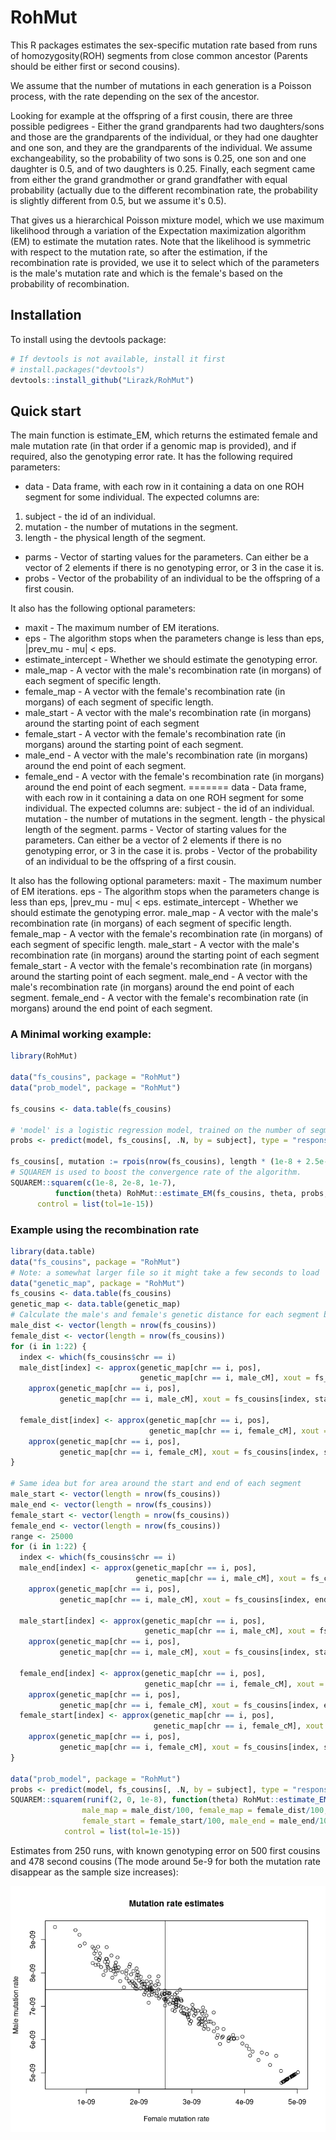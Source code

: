 # RohMut

This R packages estimates the sex-specific mutation rate based from runs of homozygosity(ROH) segments from close common ancestor (Parents should be either first or second cousins).

We assume that the number of mutations in each generation is a Poisson process, with the rate depending on the sex of the ancestor.

Looking for example at the offspring of a first cousin, there are three possible pedigrees - Either the grand grandparents had two daughters/sons and those are the grandparents of the individual, or they had one daughter and one son, and they are the grandparents of the individual. We assume exchangeability, so the probability of two sons is 0.25, one son and one daughter is 0.5, and of two daughters is 0.25. Finally, each segment came from either the grand grandmother or grand grandfather with equal probability (actually due to the different recombination rate, the probability is slightly different from 0.5, but we assume it's 0.5).

That gives us a hierarchical Poisson mixture model, which we use maximum likelihood through a variation of the Expectation maximization algorithm (EM) to estimate the mutation rates.
Note that the likelihood is symmetric with respect to the mutation rate, so after the estimation, if the recombination rate is provided, we use it to select which of the parameters is the male's mutation rate and which is the female's based on the probability of recombination.

## Installation

To install using the devtools package:

```R
# If devtools is not available, install it first
# install.packages("devtools")
devtools::install_github("Lirazk/RohMut")
```
## Quick start

The main function is estimate_EM, which returns the estimated female and male mutation rate (in that order if a genomic map is provided), and if required, also the genotyping error rate.
It has the following required parameters:

* data - Data frame, with each row in it containing a data on one ROH segment for some individual. The expected columns are:
1. subject - the id of an individual.
2. mutation - the number of mutations in the segment.
3. length - the physical length of the segment.
* parms - Vector of starting values for the parameters. Can either be a vector of 2 elements if there is no genotyping error, or 3 in the case it is.
* probs - Vector of the probability of an individual to be the offspring of a first cousin.

It also has the following optional parameters:

* maxit - The maximum number of EM iterations.
* eps - The algorithm stops when the parameters change is less than eps, |prev_mu - mu| < eps.
* estimate_intercept - Whether we should estimate the genotyping error.
* male_map - A vector with the male's recombination rate (in morgans) of each segment of specific length.
* female_map - A vector with the female's recombination rate (in morgans) of each segment of specific length.
* male_start - A vector with the male's recombination rate (in morgans) around the starting point of each segment
* female_start - A vector with the female's recombination rate (in morgans) around the starting point of each segment.
* male_end - A vector with the male's recombination rate (in morgans) around the end point of each segment.
* female_end - A vector with the female's recombination rate (in morgans) around the end point of each segment.
=======
data - Data frame, with each row in it containing a data on one ROH segment for some individual. The expected columns are:
        subject - the id of an individual.
        mutation - the number of mutations in the segment.
        length - the physical length of the segment.
parms - Vector of starting values for the parameters. Can either be a vector of 2 elements if there is no genotyping error, or 3 in the case it is.
probs - Vector of the probability of an individual to be the offspring of a first cousin.

It also has the following optional parameters:
maxit - The maximum number of EM iterations.
eps - The algorithm stops when the parameters change is less than eps, |prev_mu - mu| < eps.
estimate_intercept - Whether we should estimate the genotyping error.
male_map - A vector with the male's recombination rate (in morgans) of each segment of specific length.
female_map - A vector with the female's recombination rate (in morgans) of each segment of specific length.
male_start - A vector with the male's recombination rate (in morgans) around the starting point of each segment
female_start - A vector with the female's recombination rate (in morgans) around the starting point of each segment.
male_end - A vector with the male's recombination rate (in morgans) around the end point of each segment.
female_end - A vector with the female's recombination rate (in morgans) around the end point of each segment.

### A Minimal working example:

```R
library(RohMut)

data("fs_cousins", package = "RohMut")
data("prob_model", package = "RohMut")

fs_cousins <- data.table(fs_cousins)

# 'model' is a logistic regression model, trained on the number of segments to predict whether it's a first or second cousin.
probs <- predict(model, fs_cousins[, .N, by = subject], type = "response")

fs_cousins[, mutation := rpois(nrow(fs_cousins), length * (1e-8 + 2.5e-9 * (Nf - male_meiosis) + 7.5e-9 * (Nm + male_meiosis)))]
# SQUAREM is used to boost the convergence rate of the algorithm.
SQUAREM::squarem(c(1e-8, 2e-8, 1e-7), 
          function(theta) RohMut::estimate_EM(fs_cousins, theta, probs, maxit = 1, estimate_intercept = T), 
      control = list(tol=1e-15))
```

### Example using the recombination rate

```R
library(data.table)
data("fs_cousins", package = "RohMut")
# Note: a somewhat larger file so it might take a few seconds to load
data("genetic_map", package = "RohMut")
fs_cousins <- data.table(fs_cousins)
genetic_map <- data.table(genetic_map)
# Calculate the male's and female's genetic distance for each segment by interpolation
male_dist <- vector(length = nrow(fs_cousins))
female_dist <- vector(length = nrow(fs_cousins))
for (i in 1:22) {
  index <- which(fs_cousins$chr == i)
  male_dist[index] <- approx(genetic_map[chr == i, pos],
                             genetic_map[chr == i, male_cM], xout = fs_cousins[index, end])$y -
    approx(genetic_map[chr == i, pos],
           genetic_map[chr == i, male_cM], xout = fs_cousins[index, start])$y
  
  female_dist[index] <- approx(genetic_map[chr == i, pos],
                               genetic_map[chr == i, female_cM], xout = fs_cousins[index, end])$y -
    approx(genetic_map[chr == i, pos],
           genetic_map[chr == i, female_cM], xout = fs_cousins[index, start])$y
}

# Same idea but for area around the start and end of each segment
male_start <- vector(length = nrow(fs_cousins))
male_end <- vector(length = nrow(fs_cousins))
female_start <- vector(length = nrow(fs_cousins))
female_end <- vector(length = nrow(fs_cousins))
range <- 25000
for (i in 1:22) {
  index <- which(fs_cousins$chr == i)
  male_end[index] <- approx(genetic_map[chr == i, pos],
                            genetic_map[chr == i, male_cM], xout = fs_cousins[index, end + range], rule = 2)$y -
    approx(genetic_map[chr == i, pos],
           genetic_map[chr == i, male_cM], xout = fs_cousins[index, end], rule = 2)$y
  
  male_start[index] <- approx(genetic_map[chr == i, pos],
                              genetic_map[chr == i, male_cM], xout = fs_cousins[index, start], rule = 2)$y -
    approx(genetic_map[chr == i, pos],
           genetic_map[chr == i, male_cM], xout = fs_cousins[index, start - range], rule = 2)$y
  
  female_end[index] <- approx(genetic_map[chr == i, pos],
                              genetic_map[chr == i, female_cM], xout = fs_cousins[index, end + range], rule = 2)$y -
    approx(genetic_map[chr == i, pos],
           genetic_map[chr == i, female_cM], xout = fs_cousins[index, end], rule = 2)$y
  female_start[index] <- approx(genetic_map[chr == i, pos],
                                genetic_map[chr == i, female_cM], xout = fs_cousins[index, start], rule = 2)$y -
    approx(genetic_map[chr == i, pos],
           genetic_map[chr == i, female_cM], xout = fs_cousins[index, start - range], rule = 2)$y
}

data("prob_model", package = "RohMut")
probs <- predict(model, fs_cousins[, .N, by = subject], type = "response")
SQUAREM::squarem(runif(2, 0, 1e-8), function(theta) RohMut::estimate_EM(fs_cousins, theta, probs, maxit = 1, 
                male_map = male_dist/100, female_map = female_dist/100, male_start = male_start/100, 
                female_start = female_start/100, male_end = male_end/100, female_end = female_end/100), 
            control = list(tol=1e-15))
```

Estimates from 250 runs, with known genotyping error on 500 first cousins and 478 second cousins (The mode around 5e-9 for both the mutation rate disappear as the sample size increases):

![](result.png)